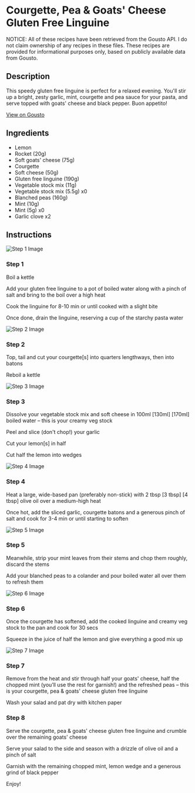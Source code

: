 # Courgette, Pea & Goats' Cheese Gluten Free Linguine

NOTICE: All of these recipes have been retrieved from the Gousto API. I do not claim ownership of any recipes in these files. These recipes are provided for informational purposes only, based on publicly available data from Gousto.

## Description

This speedy gluten free linguine is perfect for a relaxed evening. You'll stir up a bright, zesty garlic, mint, courgette and pea sauce for your pasta, and serve topped with goats' cheese and black pepper. Buon appetito!

[View on Gousto](https://www.gousto.co.uk/recipes/cookbook/courgette-pea-goats-cheese-gluten-free-linguine)

## Ingredients

- Lemon
- Rocket (20g)
- Soft goats' cheese (75g)
- Courgette
- Soft cheese (50g)
- Gluten free linguine (190g)
- Vegetable stock mix (11g)
- Vegetable stock mix (5.5g) x0
- Blanched peas (160g)
- Mint (10g)
- Mint (5g) x0
- Garlic clove x2

## Instructions

![Step 1 Image](https://production-media.gousto.co.uk/cms/recipe-step-image/Step-1-1701776790220-x200.jpg)

### Step 1

Boil a kettle

Add your gluten free linguine to a pot of boiled water along with a pinch of salt and bring to the boil over a high heat

Cook the linguine for 8-10 min or until cooked with a slight bite

Once done, drain the linguine, reserving a cup of the starchy pasta water

![Step 2 Image](https://production-media.gousto.co.uk/cms/recipe-step-image/Step-2-1701776795422-x200.jpg)

### Step 2

Top, tail and cut your courgette[s] into quarters lengthways, then into batons

Reboil a kettle

![Step 3 Image](https://production-media.gousto.co.uk/cms/recipe-step-image/Step-3-1701776799856-x200.jpg)

### Step 3

Dissolve your vegetable stock mix and soft cheese in 100ml <span class="text-purple">[130ml] </span><span class="text-danger">[170ml]</span> boiled water – this is your creamy veg stock

Peel and slice (don't chop!) your garlic

Cut your lemon[s] in half

Cut half the lemon into wedges

![Step 4 Image](https://production-media.gousto.co.uk/cms/recipe-step-image/Step-4-1701776804359-x200.jpg)

### Step 4

Heat a large, wide-based pan (preferably non-stick) with 2 tbsp <span class="text-purple">[3 tbsp]</span> <span class="text-danger">[4 tbsp]</span> olive oil over a medium-high heat

Once hot, add the sliced garlic, courgette batons and a generous pinch of salt and cook for 3-4 min or until starting to soften

![Step 5 Image](https://production-media.gousto.co.uk/cms/recipe-step-image/Step-5-1701776809518-x200.jpg)

### Step 5

Meanwhile, strip your mint leaves from their stems and chop them roughly, discard the stems

Add your blanched peas to a colander and pour boiled water all over them to refresh them

![Step 6 Image](https://production-media.gousto.co.uk/cms/recipe-step-image/Step-6-1701776813997-x200.jpg)

### Step 6

Once the courgette has softened, add the cooked linguine and creamy veg stock to the pan and cook for 30 secs

Squeeze in the juice of half the<span class="text-danger"> </span>lemon and give everything a good mix up

![Step 7 Image](https://production-media.gousto.co.uk/cms/recipe-step-image/Step-7-1701776818871-x200.jpg)

### Step 7

Remove from the heat and stir through half your goats' cheese, half the chopped mint (you’ll use the rest for garnish!) and the refreshed peas – this is your courgette, pea & goats' cheese gluten free linguine

Wash your salad and pat dry with kitchen paper

### Step 8

Serve the courgette, pea & goats' cheese gluten free linguine and crumble over the remaining goats' cheese

Serve your salad to the side and season with a drizzle of olive oil and a pinch of salt

Garnish with the remaining chopped mint, lemon wedge and a generous grind of black pepper

Enjoy!

